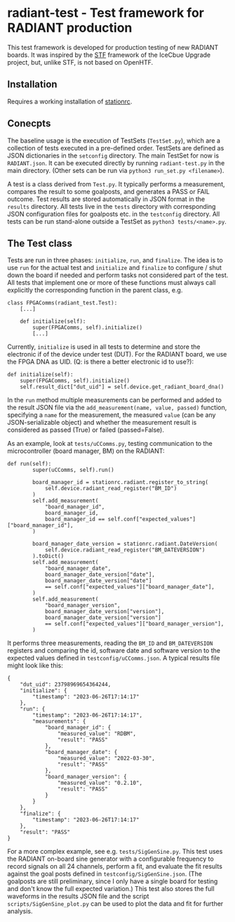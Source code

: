 # radiant-test - Test framework for RADIANT production

This test framework is developed for production testing of new RADIANT boards. It was inspired by the [STF](https://github.com/WIPACrepo/stf) framework of the IceCbue Upgrade project, but, unlike STF, is not based on OpenHTF.

## Installation

Requires a working installation of [stationrc](https://github.com/RNO-G/stationrc).

## Conecpts

The baseline usage is the execution of TestSets (`TestSet.py`), which are a collection of tests executed in a pre-defined order. TestSets are defined as JSON dictionaries in the `setconfig` directory. The main TestSet for now is `RADIANT.json`. It can be executed directly by running `radiant-test.py` in the main directory. (Other sets can be run via `python3 run_set.py <filename>`).

A test is a class derived from `Test.py`. It typically performs a measurement, compares the result to some goalposts, and generates a PASS or FAIL outcome. Test results are stored automatically in JSON format in the `results` directory. All tests live in the `tests` directory with corresponding JSON configuration files for goalposts etc. in the `testconfig` directory. All tests can be run stand-alone outside a TestSet as `python3 tests/<name>.py`.

## The Test class

Tests are run in three phases: `initialize`, `run`, and `finalize`. The idea is to use `run` for the actual test and `initialize` and `finalize` to configure / shut down the board if needed and perform tasks not considered part of the test.  All tests that implement one or more of these functions must always call explicitly the corresponding function in the parent class, e.g.

```
class FPGAComms(radiant_test.Test):
    [...]

    def initialize(self):
        super(FPGAComms, self).initialize()
        [...]
```

Currently, `initialize` is used in all tests to determine and store the electronic if of the device under test (DUT). For the RADIANT board, we use the FPGA DNA as UID. (Q: is there a better electronic id to use?):

```
def initialize(self):
    super(FPGAComms, self).initialize()
    self.result_dict["dut_uid"] = self.device.get_radiant_board_dna()
```

In the `run` method multiple measurements can be performed and added to the result JSON file via the `add_measurement(name, value, passed)` function, specifying a `name` for the measurement, the measured `value` (can be any JSON-serializable object) and whether the measurement result is considered as passed (True) or failed (passed=False).

As an example, look at `tests/uCComms.py`, testing communication to the microcontroller (board manager, BM) on the RADIANT:

```
def run(self):
        super(uCComms, self).run()

        board_manager_id = stationrc.radiant.register_to_string(
            self.device.radiant_read_register("BM_ID")
        )
        self.add_measurement(
            "board_manager_id",
            board_manager_id,
            board_manager_id == self.conf["expected_values"]["board_manager_id"],
        )

        board_manager_date_version = stationrc.radiant.DateVersion(
            self.device.radiant_read_register("BM_DATEVERSION")
        ).toDict()
        self.add_measurement(
            "board_manager_date",
            board_manager_date_version["date"],
            board_manager_date_version["date"]
            == self.conf["expected_values"]["board_manager_date"],
        )
        self.add_measurement(
            "board_manager_version",
            board_manager_date_version["version"],
            board_manager_date_version["version"]
            == self.conf["expected_values"]["board_manager_version"],
        )
```

It performs three measurements, reading the `BM_ID` and `BM_DATEVERSION` registers and comparing the id, software date and software version to the expected values defined in `testconfig/uCComms.json`. A typical results file might look like this:

```
{
    "dut_uid": 23798969654364244,
    "initialize": {
        "timestamp": "2023-06-26T17:14:17"
    },
    "run": {
        "timestamp": "2023-06-26T17:14:17",
        "measurements": {
            "board_manager_id": {
                "measured_value": "RDBM",
                "result": "PASS"
            },
            "board_manager_date": {
                "measured_value": "2022-03-30",
                "result": "PASS"
            },
            "board_manager_version": {
                "measured_value": "0.2.10",
                "result": "PASS"
            }
        }
    },
    "finalize": {
        "timestamp": "2023-06-26T17:14:17"
    },
    "result": "PASS"
}
```

For a more complex example, see e.g. `tests/SigGenSine.py`. This test uses the RADIANT on-board sine generator with a configurable frequency to record signals on all 24 channels, perform a fit, and evaluate the fit results against the goal posts defined in `testconfig/SigGenSine.json`. (The goalposts are still preliminary, since I only have a single board for testing and don't know the full expected variation.) This test also stores the full waveforms in the results JSON file and the script `scripts/SigGenSine_plot.py` can be used to plot the data and fit for further analysis.
